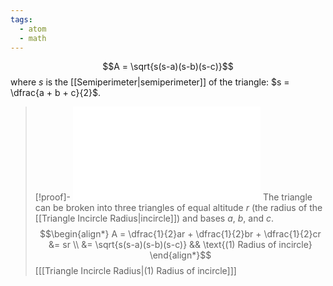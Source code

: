 ```yaml
---
tags:
  - atom
  - math
---
```

$$A = \sqrt{s(s-a)(s-b)(s-c)}$$
where $s$ is the [[Semiperimeter|semiperimeter]] of the triangle: $s = \dfrac{a + b + c}{2}$.
> [!proof]-
> ![500|center](herons.excalidraw.md)
> The triangle can be broken into three triangles of equal altitude $r$ (the radius of the [[Triangle Incircle Radius|incircle]]) and bases $a$, $b$, and $c$.
> $$\begin{align*}
> 	A = \dfrac{1}{2}ar + \dfrac{1}{2}br + \dfrac{1}{2}cr &= sr \\
> 	&= \sqrt{s(s-a)(s-b)(s-c)} && \text{(1) Radius of incircle}
> \end{align*}$$
> \[[[Triangle Incircle Radius|(1) Radius of incircle]]\]
